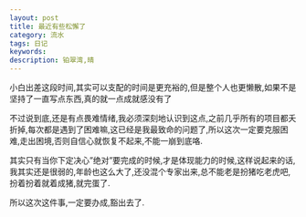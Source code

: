 ```yaml
---
layout: post
title: 最近有些松懈了
category: 流水
tags: 日记
keywords: 
description: 铂翠湾,晴
---
```


小白出差这段时间,其实可以支配的时间是更充裕的,但是整个人也更懒散,如果不是坚持了一直写点东西,真的就一点成就感没有了

不过说到底,还是有点畏难情绪,我必须深刻地认识到这点,之前几乎所有的项目都夭折掉,每次都是遇到了困难嘛,这已经是我最致命的问题了,所以这次一定要克服困难,走出困境,否则自信心就恢复不起来,不能一崩到底咯.

其实只有当你下定决心”绝对”要完成的时候,才是体现能力的时候,这样说起来的话,我其实还是很弱的,年龄也这么大了,还没混个专家出来,总不能老是扮猪吃老虎吧,扮着扮着就着成猪,就完蛋了.

所以这次这件事,一定要办成,豁出去了.